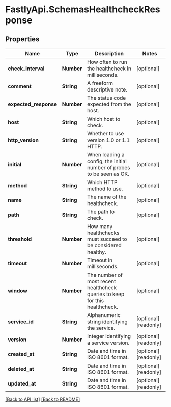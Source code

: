 # FastlyApi.SchemasHealthcheckResponse

## Properties

Name | Type | Description | Notes
------------ | ------------- | ------------- | -------------
**check_interval** | **Number** | How often to run the healthcheck in milliseconds. | [optional] 
**comment** | **String** | A freeform descriptive note. | [optional] 
**expected_response** | **Number** | The status code expected from the host. | [optional] 
**host** | **String** | Which host to check. | [optional] 
**http_version** | **String** | Whether to use version 1.0 or 1.1 HTTP. | [optional] 
**initial** | **Number** | When loading a config, the initial number of probes to be seen as OK. | [optional] 
**method** | **String** | Which HTTP method to use. | [optional] 
**name** | **String** | The name of the healthcheck. | [optional] 
**path** | **String** | The path to check. | [optional] 
**threshold** | **Number** | How many healthchecks must succeed to be considered healthy. | [optional] 
**timeout** | **Number** | Timeout in milliseconds. | [optional] 
**window** | **Number** | The number of most recent healthcheck queries to keep for this healthcheck. | [optional] 
**service_id** | **String** | Alphanumeric string identifying the service. | [optional] [readonly] 
**version** | **Number** | Integer identifying a service version. | [optional] [readonly] 
**created_at** | **String** | Date and time in ISO 8601 format. | [optional] [readonly] 
**deleted_at** | **String** | Date and time in ISO 8601 format. | [optional] [readonly] 
**updated_at** | **String** | Date and time in ISO 8601 format. | [optional] [readonly] 



[[Back to API list]](../../README.md#endpoints) [[Back to README]](../../README.md)
